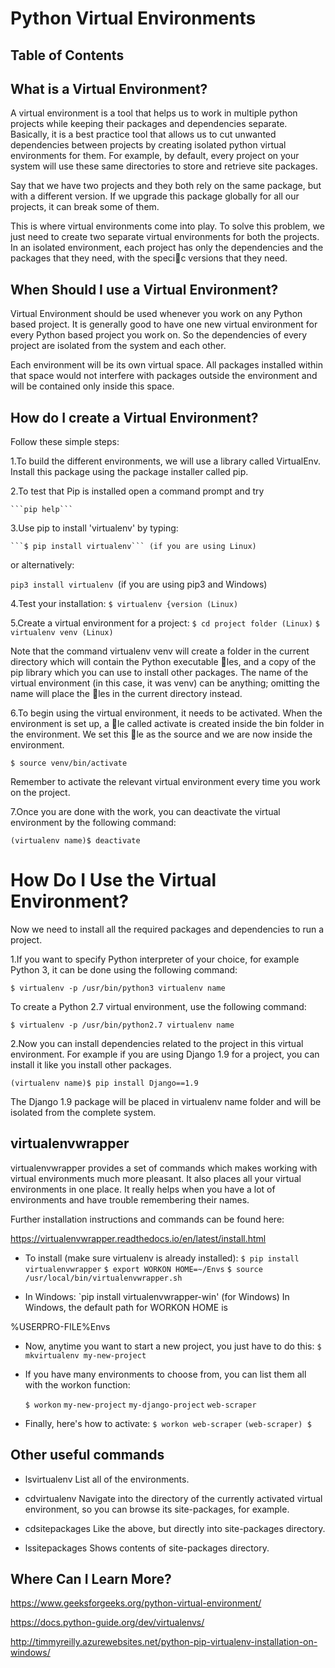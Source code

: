 # Python Virtual Environments

## Table of Contents

## What is a Virtual Environment?

A virtual environment is a tool that helps us to work in multiple python projects while keeping their packages and dependencies separate. Basically, it is a best practice tool that allows us to cut unwanted dependencies between projects by creating isolated python virtual environments for them. For example, by default, every project on your system will use these same directories to store and retrieve site packages. 

Say that we have two projects and they both rely on the same package, but with a different version. If we upgrade this package globally for all our projects, it can break some of them.

This is where virtual environments come into play. To solve this problem, we just need to create two separate virtual environments for both the projects.
In an isolated environment, each project has only the dependencies and the packages that they need, with the specic versions that they need.

## When Should I use a Virtual Environment?
Virtual Environment should be used whenever you work on any Python based project. It is generally good to have one new virtual environment for every Python based project you work on. So the dependencies of every project are isolated from the system and each other.

Each environment will be its own virtual space. All packages installed within that space would not interfere with packages outside the environment and will be contained only inside this space.

## How do I create a Virtual Environment?
Follow these simple steps:

1.To build the different environments, we will use a library called VirtualEnv. Install this package using the package installer called pip.

2.To test that Pip is installed open a command prompt and try 

    ```pip help```
   
3.Use pip to install 'virtualenv' by typing:

    ```$ pip install virtualenv``` (if you are using Linux)

or alternatively:

```pip3 install virtualenv ```(if you are using pip3 and Windows)

4.Test your installation:
```$ virtualenv {version (Linux)```

5.Create a virtual environment for a project:
```$ cd project folder (Linux)```
```$ virtualenv venv (Linux)```

Note that the command virtualenv venv will create a folder in the current directory which will contain the Python executable les, and a copy of the pip library which you can use to install other packages. The name of the virtual environment (in this case, it was venv) can be anything; omitting the name will place the les in the current directory instead.

6.To begin using the virtual environment, it needs to be     activated. When the environment is set up, a le called activate is created inside the bin folder in the environment. We set this le as the source and we are now inside the environment.
   
```$ source venv/bin/activate```

Remember to activate the relevant virtual environment every time you work on the project.

7.Once you are done with the work, you can deactivate the virtual environment by the following command:

```(virtualenv name)$ deactivate```

# How Do I Use the Virtual Environment?
Now we need to install all the required packages and dependencies to run a project.

1.If you want to specify Python interpreter of your choice, for example Python 3, it can be done using the following command:

```$ virtualenv -p /usr/bin/python3 virtualenv name```

To create a Python 2.7 virtual environment, use the following command:

```$ virtualenv -p /usr/bin/python2.7 virtualenv name```

2.Now you can install dependencies related to the project in this virtual
environment. For example if you are using Django 1.9 for a project, you can install it like you install other packages.

```(virtualenv name)$ pip install Django==1.9```

The Django 1.9 package will be placed in virtualenv name folder and will be isolated from the complete system.

## virtualenvwrapper
virtualenvwrapper provides a set of commands which makes working with virtual environments much more pleasant. It also places all your virtual environments in one place. It really helps when you have a lot of environments and have trouble remembering their names.

Further installation instructions and commands can be found here:

https://virtualenvwrapper.readthedocs.io/en/latest/install.html

* To install (make sure virtualenv is already installed):
    ```$ pip install virtualenvwrapper```
    ```$ export WORKON HOME=~/Envs```
    ```$ source /usr/local/bin/virtualenvwrapper.sh```

* In Windows: `pip install virtualenvwrapper-win' (for Windows)
In Windows, the default path for WORKON HOME is 

%USERPRO-FILE%Envs

* Now, anytime you want to start a new project, you just have to do this:
```$ mkvirtualenv my-new-project```

* If you have many environments to choose from, you can list them all with the workon function:

    ```$ workon```
    ```my-new-project```
    ```my-django-project```
    ```web-scraper```

* Finally, here's how to activate:
    ```$ workon web-scraper```
    ```(web-scraper) $```

## Other useful commands
* lsvirtualenv
List all of the environments.

* cdvirtualenv
Navigate into the directory of the currently activated virtual environment, so you can browse its site-packages, for example.

* cdsitepackages
Like the above, but directly into site-packages directory.

* lssitepackages
Shows contents of site-packages directory.

## Where Can I Learn More?
https://www.geeksforgeeks.org/python-virtual-environment/

https://docs.python-guide.org/dev/virtualenvs/

http://timmyreilly.azurewebsites.net/python-pip-virtualenv-installation-on-windows/
